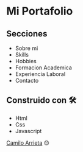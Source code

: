 # Mi Portafolio

## Secciones
* Sobre mi 
* Skills
* Hobbies
* Formacion Academica
* Experiencia Laboral
* Contacto

## Construido con 🛠️

* Html
* Css
* Javascript

 [Camilo Arrieta](https://github.com/Camilo-a17) 😊
</div>
